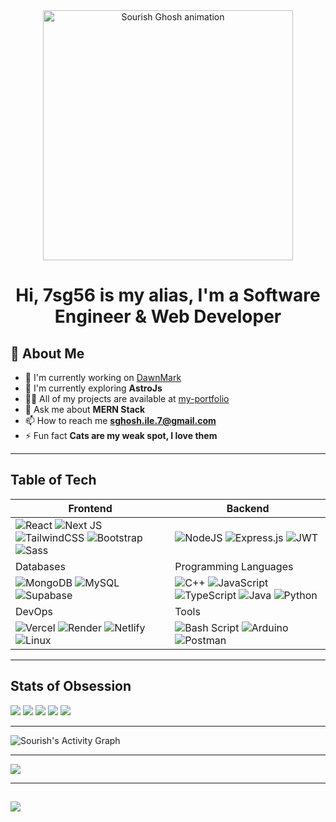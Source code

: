 

<div align="center">
  <img 
    src="https://7sg56.github.io/7sg56/assets/Sourish Ghosh-3.gif" 
    alt="Sourish Ghosh animation" 
    style="width: 400px; height: auto;" 
  />
</div>

<h1 align="center" style="border-bottom: none; margin-bottom: 0;">Hi, 7sg56 is my alias, I'm a Software Engineer & Web Developer</h1>

## 🚀 About Me

- 🔭 I'm currently working on  [DawnMark](https://github.com/7sg56/DawnMark)
- 🌱 I'm currently exploring **AstroJs**
- 👨‍💻 All of my projects are available at [my-portfolio](https://sourish-ghosh.vercel.app)
- 💬 Ask me about **MERN Stack**
- 📫 How to reach me **sghosh.ile.7@gmail.com**
- ⚡ Fun fact **Cats are my weak spot, I love them**

---

## Table of Tech

| Frontend | Backend |
|---------------------|-------------------|
| ![React](https://img.shields.io/badge/react-%2320232a.svg?style=flat&logo=react&logoColor=%2361DAFB) ![Next JS](https://img.shields.io/badge/Next-black?style=flat&logo=next.js&logoColor=white) ![TailwindCSS](https://img.shields.io/badge/tailwindcss-%2338B2AC.svg?style=flat&logo=tailwind-css&logoColor=white) ![Bootstrap](https://img.shields.io/badge/bootstrap-%238511FA.svg?style=flat&logo=bootstrap&logoColor=white) ![Sass](https://img.shields.io/badge/Sass-CC6699?style=flat&logo=sass&logoColor=white) | ![NodeJS](https://img.shields.io/badge/node.js-6DA55F?style=flat&logo=node.js&logoColor=white) ![Express.js](https://img.shields.io/badge/express.js-%23404d59.svg?style=flat&logo=express&logoColor=%2361DAFB) ![JWT](https://img.shields.io/badge/JWT-black?style=flat&logo=JSON%20web%20tokens) |
| Databases | Programming Languages |
| ![MongoDB](https://img.shields.io/badge/MongoDB-%234ea94b.svg?style=flat&logo=mongodb&logoColor=white) ![MySQL](https://img.shields.io/badge/mysql-4479A1.svg?style=flat&logo=mysql&logoColor=white) ![Supabase](https://img.shields.io/badge/Supabase-3ECF8E?style=flat&logo=supabase&logoColor=white) | ![C++](https://img.shields.io/badge/c++-%2300599C.svg?style=flat&logo=c%2B%2B&logoColor=white) ![JavaScript](https://img.shields.io/badge/javascript-%23323330.svg?style=flat&logo=javascript&logoColor=%23F7DF1E) ![TypeScript](https://img.shields.io/badge/typescript-%23007ACC.svg?style=flat&logo=typescript&logoColor=white) ![Java](https://img.shields.io/badge/java-%23ED8B00.svg?style=flat&logo=openjdk&logoColor=white) ![Python](https://img.shields.io/badge/python-3670A0?style=flat&logo=python&logoColor=ffdd54) |
| DevOps | Tools |
| ![Vercel](https://img.shields.io/badge/vercel-%23000000.svg?style=flat&logo=vercel&logoColor=white) ![Render](https://img.shields.io/badge/Render-%46E3B7.svg?style=flat&logo=render&logoColor=white) ![Netlify](https://img.shields.io/badge/netlify-%23000000.svg?style=flat&logo=netlify&logoColor=#00C7B7) ![Linux](https://img.shields.io/badge/Linux-FCC624?style=flat&logo=linux&logoColor=black) | ![Bash Script](https://img.shields.io/badge/bash_script-%23121011.svg?style=flat&logo=gnu-bash&logoColor=white) ![Arduino](https://img.shields.io/badge/-Arduino-00979D?style=flat&logo=Arduino&logoColor=white) ![Postman](https://img.shields.io/badge/Postman-FF6C37?style=flat&logo=postman&logoColor=white) |

---


## Stats of Obsession 

![](http://github-profile-summary-cards.vercel.app/api/cards/profile-details?username=7sg56&theme=aura)
![](http://github-profile-summary-cards.vercel.app/api/cards/repos-per-language?username=7sg56&theme=aura)
![](http://github-profile-summary-cards.vercel.app/api/cards/most-commit-language?username=7sg56&theme=aura)
![](http://github-profile-summary-cards.vercel.app/api/cards/stats?username=7sg56&theme=aura)
![](http://github-profile-summary-cards.vercel.app/api/cards/productive-time?username=7sg56&theme=aura&utcOffset=8)

<hr>

![Sourish's Activity Graph](https://github-readme-activity-graph.vercel.app/graph?username=7sg56&theme=react-dark)

<hr>

![](https://github-profile-trophy.vercel.app/?username=7sg56&theme=onedark&column=-1)

<hr>

[![](https://holopin.me/7sg56)](https://holopin.io/@7sg56)
---
